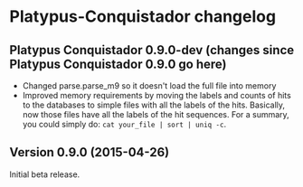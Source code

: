 # Platypus-Conquistador changelog

Platypus Conquistador 0.9.0-dev (changes since Platypus Conquistador 0.9.0 go here)
-----------------------------------------------------------------------------------

- Changed parse.parse_m9 so it doesn't load the full file into memory
- Improved memory requirements by moving the labels and counts of hits to the databases
to simple files with all the labels of the hits. Basically, now those files have all the
labels of the hit sequences. For a summary, you could simply do: `cat your_file | sort | uniq -c`.

Version 0.9.0 (2015-04-26)
--------------------------

Initial beta release.
